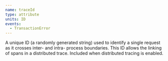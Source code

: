 ```yaml
---
name: traceId
type: attribute
units: ID
events:
  - TransactionError
---
```


A unique ID (a randomly generated string) used to identify a single request as it crosses inter- and intra- process boundaries. This ID allows the linking of spans in a distributed trace. Included when distributed tracing is enabled.